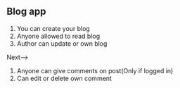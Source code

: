 ## Blog app

1. You can create your blog
2. Anyone allowed to read blog 
3. Author can update or own blog


Next-->

1. Anyone can give comments on post(Only if logged in)
2. Can edit or delete own comment 
